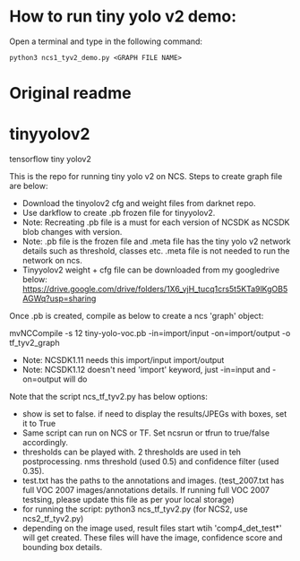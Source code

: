 # How to run tiny yolo v2 demo: 
Open a terminal and type in the following command:
```
python3 ncs1_tyv2_demo.py <GRAPH FILE NAME>
``` 

# Original readme

# tinyyolov2
tensorflow tiny yolov2

This is the repo for running tiny yolo v2 on NCS. Steps to create graph file are below:
- Download the tinyolov2 cfg and weight files from darknet repo. 
- Use darkflow to create .pb frozen file for tinyyolov2. 
- Note: Recreating .pb file is a must for each version of NCSDK as NCSDK blob changes with version.
- Note: .pb file is the frozen file and .meta file has the tiny yolo v2 network details such as threshold, classes etc. .meta file is not needed to run the network on ncs.
- Tinyyolov2 weight + cfg file can be downloaded from my googledrive below:
https://drive.google.com/drive/folders/1X6_vjH_tucq1crs5t5KTa9lKgOB5AGWq?usp=sharing

Once .pb is created, compile as below to create a ncs 'graph' object:

mvNCCompile -s 12 tiny-yolo-voc.pb -in=import/input -on=import/output -o tf_tyv2_graph
- Note: NCSDK1.11 needs this import/input import/output
- Note: NCSDK1.12 doesn't need 'import' keyword, just -in=input and -on=output will do

Note that the script ncs_tf_tyv2.py has below options:
- show is set to false. if need to display the results/JPEGs with boxes, set it to True
- Same script can run on NCS or TF. Set ncsrun or tfrun to true/false accordingly. 
- thresholds can be played with. 2 thresholds are used in teh postprocessing. nms threshold (used 0.5) and confidence filter (used 0.35). 
- test.txt has the paths to the annotations and images. (test_2007.txt has full VOC 2007 images/annotations details. If running full VOC 2007 testsing, please update this file as per your local storage)
- for running the script: python3 ncs_tf_tyv2.py (for NCS2, use ncs2_tf_tyv2.py)
- depending on the image used, result files start wtih 'comp4_det_test*' will get created. These files will have the image, confidence score and bounding box details.

